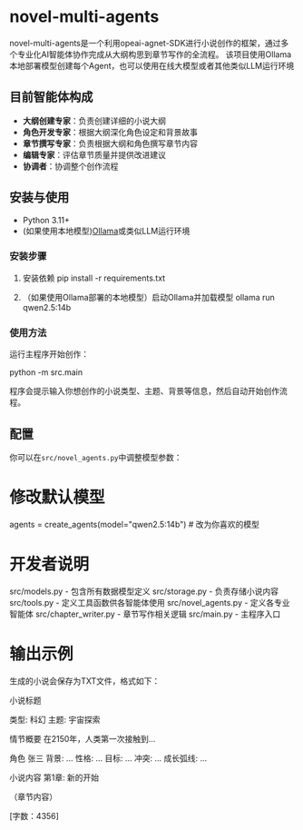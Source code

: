 # novel-multi-agents

novel-multi-agents是一个利用opeai-agnet-SDK进行小说创作的框架，通过多个专业化AI智能体协作完成从大纲构思到章节写作的全流程。
该项目使用Ollama本地部署模型创建每个Agent，也可以使用在线大模型或者其他类似LLM运行环境


## 目前智能体构成

- **大纲创建专家**：负责创建详细的小说大纲
- **角色开发专家**：根据大纲深化角色设定和背景故事
- **章节撰写专家**：负责根据大纲和角色撰写章节内容
- **编辑专家**：评估章节质量并提供改进建议
- **协调者**：协调整个创作流程

## 安装与使用

- Python 3.11+
- (如果使用本地模型)[Ollama](https://ollama.ai/)或类似LLM运行环境

### 安装步骤

1. 安装依赖
pip install -r requirements.txt

2. （如果使用Ollama部署的本地模型）启动Ollama并加载模型
ollama run qwen2.5:14b

### 使用方法

运行主程序开始创作：

python -m src.main

程序会提示输入你想创作的小说类型、主题、背景等信息，然后自动开始创作流程。

## 配置

你可以在`src/novel_agents.py`中调整模型参数：


# 修改默认模型
agents = create_agents(model="qwen2.5:14b")  # 改为你喜欢的模型
# 开发者说明
src/models.py - 包含所有数据模型定义 
src/storage.py - 负责存储小说内容
src/tools.py - 定义工具函数供各智能体使用
src/novel_agents.py - 定义各专业智能体
src/chapter_writer.py - 章节写作相关逻辑
src/main.py - 主程序入口
# 输出示例
生成的小说会保存为TXT文件，格式如下：

小说标题

类型: 科幻
主题: 宇宙探索

情节概要
在2150年，人类第一次接触到...

角色
张三
背景: ...
性格: ...
目标: ...
冲突: ...
成长弧线: ...

小说内容
第1章: 新的开始

（章节内容）

[字数：4356]
